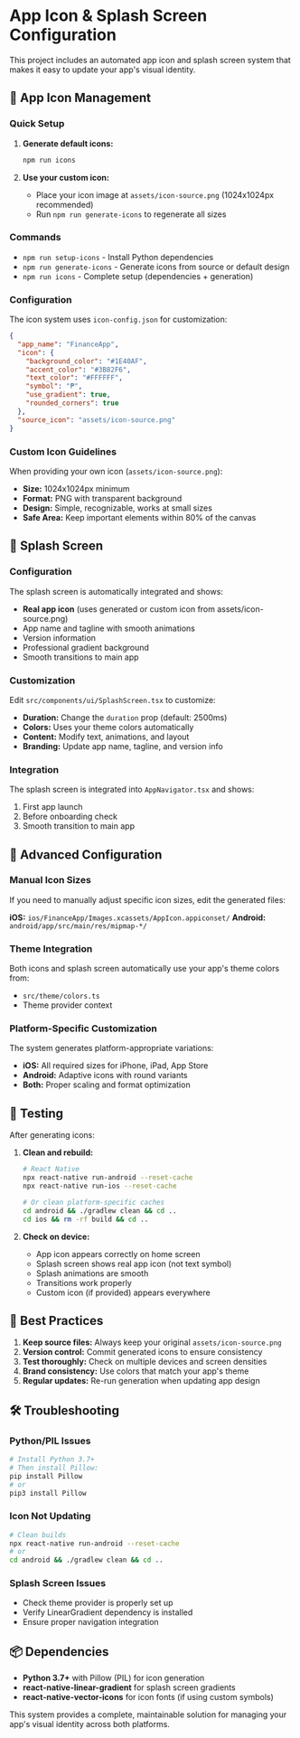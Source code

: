 # App Icon & Splash Screen Configuration

This project includes an automated app icon and splash screen system that makes it easy to update your app's visual identity.

## 🎨 App Icon Management

### Quick Setup

1. **Generate default icons:**
   ```bash
   npm run icons
   ```

2. **Use your custom icon:**
   - Place your icon image at `assets/icon-source.png` (1024x1024px recommended)
   - Run `npm run generate-icons` to regenerate all sizes

### Commands

- `npm run setup-icons` - Install Python dependencies
- `npm run generate-icons` - Generate icons from source or default design
- `npm run icons` - Complete setup (dependencies + generation)

### Configuration

The icon system uses `icon-config.json` for customization:

```json
{
  "app_name": "FinanceApp",
  "icon": {
    "background_color": "#1E40AF",
    "accent_color": "#3B82F6", 
    "text_color": "#FFFFFF",
    "symbol": "₱",
    "use_gradient": true,
    "rounded_corners": true
  },
  "source_icon": "assets/icon-source.png"
}
```

### Custom Icon Guidelines

When providing your own icon (`assets/icon-source.png`):

- **Size:** 1024x1024px minimum
- **Format:** PNG with transparent background
- **Design:** Simple, recognizable, works at small sizes
- **Safe Area:** Keep important elements within 80% of the canvas

## 🚀 Splash Screen

### Configuration

The splash screen is automatically integrated and shows:
- **Real app icon** (uses generated or custom icon from assets/icon-source.png)
- App name and tagline with smooth animations
- Version information
- Professional gradient background
- Smooth transitions to main app

### Customization

Edit `src/components/ui/SplashScreen.tsx` to customize:

- **Duration:** Change the `duration` prop (default: 2500ms)
- **Colors:** Uses your theme colors automatically
- **Content:** Modify text, animations, and layout
- **Branding:** Update app name, tagline, and version info

### Integration

The splash screen is integrated into `AppNavigator.tsx` and shows:
1. First app launch
2. Before onboarding check
3. Smooth transition to main app

## 🔧 Advanced Configuration

### Manual Icon Sizes

If you need to manually adjust specific icon sizes, edit the generated files:

**iOS:** `ios/FinanceApp/Images.xcassets/AppIcon.appiconset/`
**Android:** `android/app/src/main/res/mipmap-*/`

### Theme Integration

Both icons and splash screen automatically use your app's theme colors from:
- `src/theme/colors.ts`
- Theme provider context

### Platform-Specific Customization

The system generates platform-appropriate variations:
- **iOS:** All required sizes for iPhone, iPad, App Store
- **Android:** Adaptive icons with round variants
- **Both:** Proper scaling and format optimization

## 📱 Testing

After generating icons:

1. **Clean and rebuild:**
   ```bash
   # React Native
   npx react-native run-android --reset-cache
   npx react-native run-ios --reset-cache
   
   # Or clean platform-specific caches
   cd android && ./gradlew clean && cd ..
   cd ios && rm -rf build && cd ..
   ```

2. **Check on device:**
   - App icon appears correctly on home screen
   - Splash screen shows real app icon (not text symbol)
   - Splash animations are smooth
   - Transitions work properly
   - Custom icon (if provided) appears everywhere

## 🎯 Best Practices

1. **Keep source files:** Always keep your original `assets/icon-source.png`
2. **Version control:** Commit generated icons to ensure consistency
3. **Test thoroughly:** Check on multiple devices and screen densities
4. **Brand consistency:** Use colors that match your app's theme
5. **Regular updates:** Re-run generation when updating app design

## 🛠 Troubleshooting

### Python/PIL Issues
```bash
# Install Python 3.7+
# Then install Pillow:
pip install Pillow
# or
pip3 install Pillow
```

### Icon Not Updating
```bash
# Clean builds
npx react-native run-android --reset-cache
# or
cd android && ./gradlew clean && cd ..
```

### Splash Screen Issues
- Check theme provider is properly set up
- Verify LinearGradient dependency is installed
- Ensure proper navigation integration

## 📦 Dependencies

- **Python 3.7+** with Pillow (PIL) for icon generation
- **react-native-linear-gradient** for splash screen gradients
- **react-native-vector-icons** for icon fonts (if using custom symbols)

This system provides a complete, maintainable solution for managing your app's visual identity across both platforms.